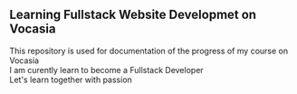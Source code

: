 ## Learning Fullstack Website Developmet on Vocasia

This repository is used for documentation of the progress of my course on Vocasia <br>
I am curently learn to become a Fullstack Developer <br>
Let's learn together with passion